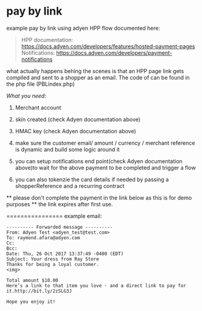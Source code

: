 # pay by link

example pay by link using adyen HPP flow documented here:

> HPP documentation: https://docs.adyen.com/developers/features/hosted-payment-pages
> Notifications: https://docs.adyen.com/developers/payment-notifications

what actually happens behing the scenes is that an HPP page link gets compiled and sent to a shopper as an email. 
The code of can be found in the php file (PBLindex.php)

*What you need:*
1. Merchant account
2. skin created (check Adyen documentation above)
3. HMAC key (check Adyen documentation above)
4. make sure the customer email/ amount / currency / merchant reference is dynamic and build some logic around it
5. you can setup notifications end point(check Adyen documentation above)to wait for the above payment to be completed and trigger a flow

6. you can also tokenzie the card details if needed by passing a shopperReference and a recurring contract



 ** please don't complete the payment in the link below as this is for demo purposes **
 the link expires after first use.
 
================
example email:
```
---------- Forwarded message ----------
From: Adyen Test <adyen_test@test.com>
To: raymond.afara@adyen.com
Cc: 
Bcc: 
Date: Thu, 26 Oct 2017 13:37:49 -0400 (EDT)
Subject: Your dress from Ray Store
Thanks for being a loyal customer.
<img>
	
Total amount $10.00
Here’s a link to that item you love - and a direct link to pay for it.http://bit.ly/2zSLG3J   

Hope you enjoy it!
```
